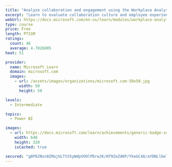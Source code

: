 ```yaml
---
title: "Analyze collaboration and engagement using the Workplace Analytics Ways of working assessment dashboard"
excerpt: "Learn to evaluate collaboration culture and employee experience with a Power BI template using Workplace Analytics data."
webUrl: https://docs.microsoft.com/en-us/learn/modules/workplace-analytics-ways-working/
type: course
price: Free
length: PT31M
ratings:
  count: 46
  average: 4.7826085
heat: 51

provider:
  name: Microsoft Learn
  domain: microsoft.com
  images:
    - url: /assets/images/organizations/microsoft.com-50x50.jpg
      width: 50
      height: 50

levels:
  - Intermediate

topics:
  - Power BI

images:
  - url: https://docs.microsoft.com/learn/achievements/generic-badge-social.png
    width: 640
    height: 320
    isCached: true

secured: "g8P82Nsn8IMajULTtS5yWdpVO9lPDrwJK/HT9ZeZdKP/YkeGC48/aYDNLlbel8CZ/77zHkCQ0aGLGbckfGmpSO6HHRhbT3xx6AYWP+2E4q5igeBOBHmIRLgzCCElR1iHljLVd4OCYfzUK42+Rf77I3JY0P1xz89TIQP86sO1YRMtZqBmEzfrjeUBMyDH4DUb+fd8m0yHV32d3KjyPykaKWEEKkEmXktOd60PudCTS0pssjqswPIL28fKoHg7DzXD5VCWGHShva/Jt3A3fqb1rk8JgS7br3hdG1dkrULYThyecWpa0FmRNktG30WivoJtWYURlHKOhBAa6ae4sw/NMfhpw62XrBQEbyIw7XR51x+71dEyte0Rd+51FLbI7i2W7F1XcuHPsALJe+Nb5wltfHy3owbvDNTa8k7OqfR3RM4=;YBoFY4u/UvHKHPsYipMgcw=="
---
```


